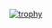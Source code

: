 [![trophy](https://github-profile-trophy.vercel.app/?username=VinAdel&title=Experience,Commits&theme=onedark&no-frame=true)](https://github.com/ryo-ma/github-profile-trophy)

<!---
VinAdel/VinAdel is a ✨ special ✨ repository because its `README.md` (this file) appears on your GitHub profile.
You can click the Preview link to take a look at your changes.
--->
